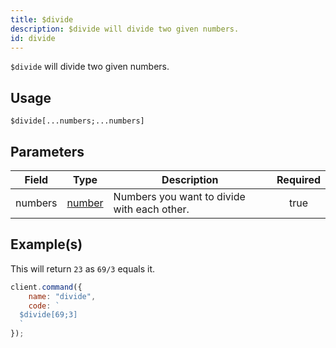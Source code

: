 ```yaml
---
title: $divide
description: $divide will divide two given numbers.
id: divide
---
```


`$divide` will divide two given numbers.

## Usage

```aoi
$divide[...numbers;...numbers]
```

## Parameters

| Field   | Type                                                                                              | Description                                 | Required |
| ------- | ------------------------------------------------------------------------------------------------- | ------------------------------------------- | :------: |
| numbers | [number](https://developer.mozilla.org/en-US/docs/Web/JavaScript/Reference/Global_Objects/Number) | Numbers you want to divide with each other. |   true   |

## Example(s)

This will return `23` as `69/3` equals it.

```javascript
client.command({
    name: "divide",
    code: `
  $divide[69;3]
  `
});
```
